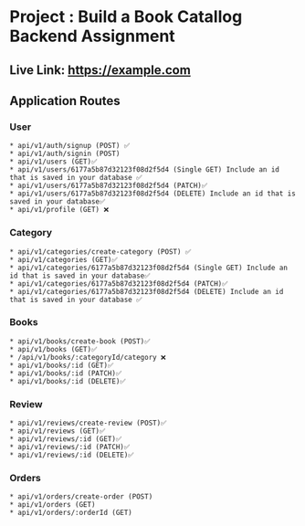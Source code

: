 # Project : Build a Book Catallog Backend Assignment

## Live Link: <https://example.com>

## Application Routes

### User

    * api/v1/auth/signup (POST) ✅
    * api/v1/auth/signin (POST)
    * api/v1/users (GET)✅
    * api/v1/users/6177a5b87d32123f08d2f5d4 (Single GET) Include an id that is saved in your database ✅
    * api/v1/users/6177a5b87d32123f08d2f5d4 (PATCH)✅
    * api/v1/users/6177a5b87d32123f08d2f5d4 (DELETE) Include an id that is saved in your database✅
    * api/v1/profile (GET) ❌

### Category

    * api/v1/categories/create-category (POST) ✅
    * api/v1/categories (GET)✅
    * api/v1/categories/6177a5b87d32123f08d2f5d4 (Single GET) Include an id that is saved in your database✅
    * api/v1/categories/6177a5b87d32123f08d2f5d4 (PATCH)✅
    * api/v1/categories/6177a5b87d32123f08d2f5d4 (DELETE) Include an id that is saved in your database ✅

### Books

    * api/v1/books/create-book (POST)✅
    * api/v1/books (GET)✅
    * /api/v1/books/:categoryId/category ❌
    * api/v1/books/:id (GET)✅
    * api/v1/books/:id (PATCH)✅
    * api/v1/books/:id (DELETE)✅

### Review

    * api/v1/reviews/create-review (POST)✅
    * api/v1/reviews (GET)✅
    * api/v1/reviews/:id (GET)✅
    * api/v1/reviews/:id (PATCH)✅
    * api/v1/reviews/:id (DELETE)✅

### Orders

    * api/v1/orders/create-order (POST)
    * api/v1/orders (GET)
    * api/v1/orders/:orderId (GET)
